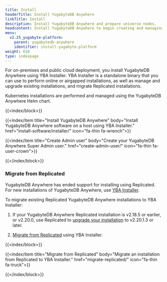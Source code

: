```yaml
---
title: Install
headerTitle: Install YugabyteDB Anywhere
linkTitle: Install
description: Install YugabyteDB Anywhere and prepare universe nodes.
headcontent: Install YugabyteDB Anywhere to begin creating and managing deployments
menu:
  v2.25_yugabyte-platform:
    parent: yugabytedb-anywhere
    identifier: install-yugabyte-platform
weight: 610
type: indexpage
---
```


For on-premises and public cloud deployment, you install YugabyteDB Anywhere using YBA Installer. YBA Installer is a standalone binary that you can use to perform online or airgapped installations, as well as manage and upgrade existing installations, and migrate Replicated installations.

Kubernetes installations are performed and managed using the YugabyteDB Anywhere Helm chart.

{{<index/block>}}

  {{<index/item
    title="Install YugabyteDB Anywhere"
    body="Install YugabyteDB Anywhere software on a host using YBA Installer."
    href="install-software/installer/"
    icon="fa-thin fa-wrench">}}

  {{<index/item
    title="Create Admin user"
    body="Create your YugabyteDB Anywhere Super Admin user."
    href="create-admin-user/"
    icon="fa-thin fa-user-crown">}}

{{</index/block>}}

### Migrate from Replicated

YugabyteDB Anywhere has ended support for installing using Replicated. For new installations of YugabyteDB Anywhere, use [YBA Installer](install-software/installer/).

To migrate existing Replicated YugabyteDB Anywhere installations to YBA Installer:

1. If your YugabyteDB Anywhere Replicated installation is v2.18.5 or earlier, or v2.20.0, use Replicated to [upgrade your installation](../upgrade/upgrade-yp-replicated/) to v2.20.1.3 or later.

1. [Migrate from Replicated](migrate-replicated/) using YBA Installer.

{{<index/block>}}

  {{<index/item
    title="Migrate from Replicated"
    body="Migrate an installation from Replicated to YBA Installer."
    href="migrate-replicated/"
    icon="fa-thin fa-truck">}}

{{</index/block>}}
